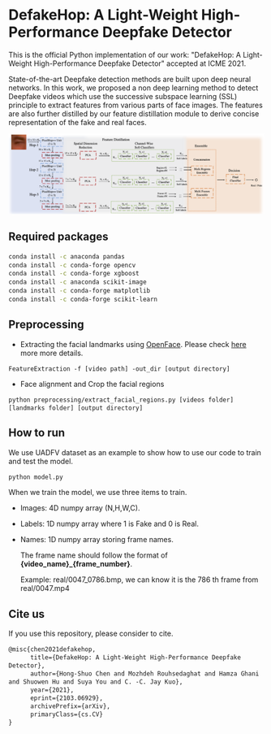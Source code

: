 # DefakeHop: A Light-Weight High-Performance Deepfake Detector

This is the official Python implementation of our work: "DefakeHop: A Light-Weight High-Performance Deepfake Detector" accepted at ICME 2021.

State-of-the-art Deepfake detection methods are built upon deep neural networks. In this work, we proposed a non deep learning method to detect Deepfake videos which use the successive subspace learning (SSL) principle to extract features from various parts of face images. The features are also further distilled by our feature distillation module to derive concise representation of the fake and real faces.

![Framework](img/framework.png)

## Required packages
```bash
conda install -c anaconda pandas 
conda install -c conda-forge opencv
conda install -c conda-forge xgboost
conda install -c anaconda scikit-image
conda install -c conda-forge matplotlib
conda install -c conda-forge scikit-learn
```

## Preprocessing
- Extracting the facial landmarks using [OpenFace](https://github.com/TadasBaltrusaitis/OpenFace).
Please check [here](https://github.com/TadasBaltrusaitis/OpenFace/wiki/Command-line-arguments) more more details.
```
FeatureExtraction -f [video path] -out_dir [output directory]
```
- Face alignment and Crop the facial regions
```
python preprocessing/extract_facial_regions.py [videos folder] [landmarks folder] [output directory]
```

## How to run
We use UADFV dataset as an example to show how to use our code to train and test the model.
```bash
python model.py
```

When we train the model, we use three items to train.
    
- Images: 4D numpy array (N,H,W,C).
- Labels: 1D numpy array where 1 is Fake and 0 is Real. 
- Names: 1D numpy array storing frame names. 

    The frame name should follow the format of **{video_name}_{frame_number}**. 

    Example: real/0047_0786.bmp, we can know it is the 786 th frame from real/0047.mp4
## Cite us
If you use this repository, please consider to cite.
```
@misc{chen2021defakehop,
      title={DefakeHop: A Light-Weight High-Performance Deepfake Detector}, 
      author={Hong-Shuo Chen and Mozhdeh Rouhsedaghat and Hamza Ghani and Shuowen Hu and Suya You and C. -C. Jay Kuo},
      year={2021},
      eprint={2103.06929},
      archivePrefix={arXiv},
      primaryClass={cs.CV}
}
```
